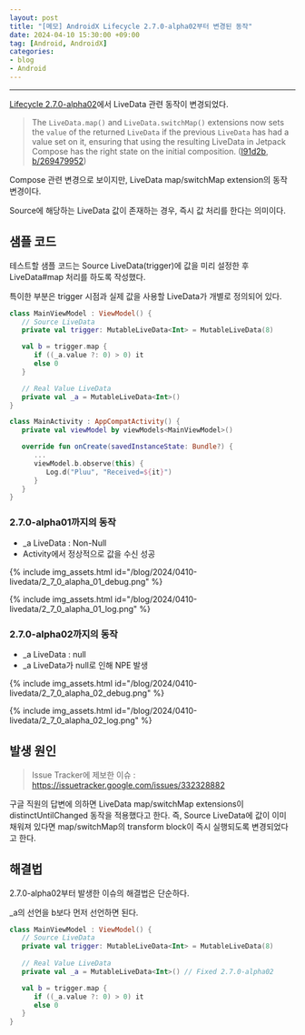 ```yaml
---
layout: post
title: "[메모] AndroidX Lifecycle 2.7.0-alpha02부터 변경된 동작"
date: 2024-04-10 15:30:00 +09:00
tag: [Android, AndroidX]
categories:
- blog
- Android
---
```


<!--more-->

------

[Lifecycle 2.7.0-alpha02](https://developer.android.com/jetpack/androidx/releases/lifecycle?hl=en#2.7.0-alpha02)에서 LiveData 관련 동작이 변경되었다.

> The `LiveData.map()` and `LiveData.switchMap()` extensions now sets the `value` of the returned `LiveData` if the previous `LiveData` has had a value set on it, ensuring that using the resulting LiveData in Jetpack Compose has the right state on the initial composition. ([I91d2b](https://android-review.googlesource.com/#/q/I91d2b286b609976a43b740c45c99975317274b63), [b/269479952](https://issuetracker.google.com/issues/269479952))

Compose 관련 변경으로 보이지만, LiveData map/switchMap extension의 동작 변경이다.

Source에 해당하는 LiveData 값이 존재하는 경우, 즉시 값 처리를 한다는 의미이다.

## 샘플 코드

테스트할 샘플 코드는 Source LiveData(trigger)에 값을 미리 설정한 후 LiveData#map 처리를 하도록 작성했다.

특이한 부분은 trigger 시점과 실제 값을 사용할 LiveData가 개별로 정의되어 있다.

```kotlin
class MainViewModel : ViewModel() {
   // Source LiveData
   private val trigger: MutableLiveData<Int> = MutableLiveData(8)

   val b = trigger.map {
      if ((_a.value ?: 0) > 0) it
      else 0
   }

   // Real Value LiveData
   private val _a = MutableLiveData<Int>()
}

class MainActivity : AppCompatActivity() {
   private val viewModel by viewModels<MainViewModel>()

   override fun onCreate(savedInstanceState: Bundle?) {
      ...
      viewModel.b.observe(this) {
         Log.d("Pluu", "Received=${it}")
      }
   }
}
```

### 2.7.0-alpha01까지의 동작

- _a LiveData : Non-Null
- Activity에서 정상적으로 값을 수신 성공

{% include img_assets.html id="/blog/2024/0410-livedata/2_7_0_alapha_01_debug.png" %}

{% include img_assets.html id="/blog/2024/0410-livedata/2_7_0_alapha_01_log.png" %}

### 2.7.0-alpha02까지의 동작

- _a LiveData : null
- _a LiveData가 null로 인해 NPE 발생

{% include img_assets.html id="/blog/2024/0410-livedata/2_7_0_alapha_02_debug.png" %}

{% include img_assets.html id="/blog/2024/0410-livedata/2_7_0_alapha_02_log.png" %}

## 발생 원인

> Issue Tracker에 제보한 이슈 : https://issuetracker.google.com/issues/332328882

구글 직원의 답변에 의하면 LiveData map/switchMap extensions이 distinctUntilChanged 동작을 적용했다고 한다. 즉, Source LiveData에 값이 이미 채워져 있다면 map/switchMap의 transform block이 즉시 실행되도록 변경되었다고 한다.

## 해결법

2.7.0-alpha02부터 발생한 이슈의 해결법은 단순하다.

_a의 선언을 b보다 먼저 선언하면 된다.

```kotlin
class MainViewModel : ViewModel() {
   // Source LiveData
   private val trigger: MutableLiveData<Int> = MutableLiveData(8)
   
   // Real Value LiveData 
   private val _a = MutableLiveData<Int>() // Fixed 2.7.0-alpha02

   val b = trigger.map {
      if ((_a.value ?: 0) > 0) it
      else 0
   }
}
```

